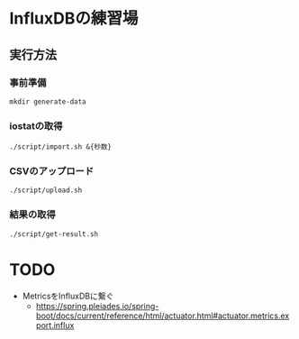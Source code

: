 # InfluxDBの練習場

## 実行方法
### 事前準備 
```
mkdir generate-data
```

### iostatの取得
```
./script/import.sh &{秒数}
```

### CSVのアップロード
```
./script/upload.sh
```

### 結果の取得
```
./script/get-result.sh
```


# TODO
- MetricsをInfluxDBに繋ぐ
  - https://spring.pleiades.io/spring-boot/docs/current/reference/html/actuator.html#actuator.metrics.export.influx
